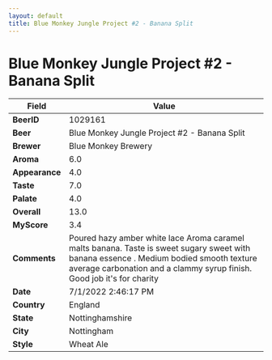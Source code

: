 ```yaml
---
layout: default
title: Blue Monkey Jungle Project #2 - Banana Split
---
```


# Blue Monkey Jungle Project #2 - Banana Split

| Field         | Value     |
|---------------|-----------|
| **BeerID** | 1029161 |
| **Beer** | Blue Monkey Jungle Project #2 - Banana Split |
| **Brewer** | Blue Monkey Brewery |
| **Aroma** | 6.0 |
| **Appearance** | 4.0 |
| **Taste** | 7.0 |
| **Palate** | 4.0 |
| **Overall** | 13.0 |
| **MyScore** | 3.4 |
| **Comments** | Poured hazy amber white lace Aroma caramel malts banana. Taste is sweet sugary sweet with banana essence . Medium bodied smooth texture average carbonation and a clammy syrup finish. Good job it's for charity  |
| **Date** | 7/1/2022 2:46:17 PM |
| **Country** | England |
| **State** | Nottinghamshire |
| **City** | Nottingham |
| **Style** | Wheat Ale |
